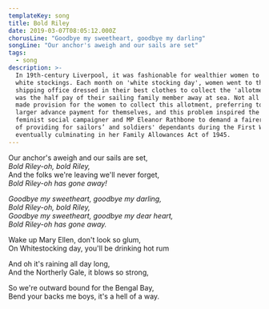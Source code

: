 ```yaml
---
templateKey: song
title: Bold Riley
date: 2019-03-07T08:05:12.000Z
chorusLine: "Goodbye my sweetheart, goodbye my darling"
songLine: "Our anchor's aweigh and our sails are set"
tags:
  - song
description: >-
  In 19th-century Liverpool, it was fashionable for wealthier women to wear
  white stockings. Each month on 'white stocking day', women went to the
  shipping office dressed in their best clothes to collect the 'allotment' which
  was the half pay of their sailing family member away at sea. Not all sailors
  made provision for the women to collect this allotment, preferring to take a
  larger advance payment for themselves, and this problem inspired the Liverpool
  feminist social campaigner and MP Eleanor Rathbone to demand a fairer system
  of providing for sailors’ and soldiers' dependants during the First World War,
  eventually culminating in her Family Allowances Act of 1945.
---
```

Our anchor's aweigh and our sails are set,\
_Bold Riley-oh, bold Riley,_\
And the folks we're leaving we'll never forget,\
_Bold Riley-oh has gone away!_

_Goodbye my sweetheart, goodbye my darling,_\
_Bold Riley-oh, bold Riley,_\
_Goodbye my sweetheart, goodbye my dear heart,_\
_Bold Riley-oh has gone away._

Wake up Mary Ellen, don't look so glum,\
On Whitestocking day, you'll be drinking hot rum

And oh it's raining all day long,\
And the Northerly Gale, it blows so strong,

So we're outward bound for the Bengal Bay,\
Bend your backs me boys, it's a hell of a way.
